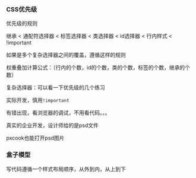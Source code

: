 ### CSS优先级

优先级的规则

继承 < 通配符选择器 < 标签选择器 < 类选择器 < id选择器 < 行内样式 < !important



如果是多个复杂选择器之间的覆盖，遵循这样的规则

权重叠加计算公式：（行内的个数，id的个数，类的个数，标签的个数，继承的个数）

复杂选择器：可以看一下优先级的几个练习



实际开发，慎用`!important`

有错出现，看浏览器的调试，不用看代码。。。

真实的企业开发，设计师给的是psd文件

pxcook也能打开psd图片



### 盒子模型



写代码遵循一个样式布局顺序，从外到内，从上到下

